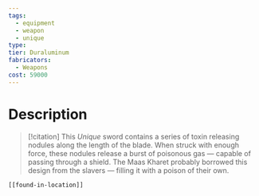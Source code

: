 ```yaml
---
tags:
  - equipment
  - weapon
  - unique
type:
tier: Duraluminum
fabricators:
  - Weapons
cost: 59000
---
```

# Description
> [!citation]
> This *Unique* sword contains a series of toxin releasing nodules along the length of the blade. When struck with enough force, these nodules release a burst of poisonous gas — capable of passing through a shield. The Maas Kharet probably borrowed this design from the slavers — filling it with a poison of their own.
```meta-bind-embed
[[found-in-location]]
```
